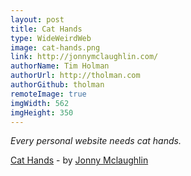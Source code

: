 ```yaml
---
layout: post
title: Cat Hands
type: WideWeirdWeb
image: cat-hands.png
link: http://jonnymclaughlin.com/
authorName: Tim Holman
authorUrl: http://tholman.com
authorGithub: tholman
remoteImage: true
imgWidth: 562
imgHeight: 350
---
```


_Every personal website needs cat hands._

[Cat Hands](http://jonnymclaughlin.com/) - by [Jonny Mclaughlin](http://jonnymclaughlin.com/about/)
